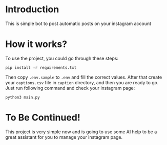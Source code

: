 <h1>Introduction</h1>
This is simple bot to post automatic posts on your instagram account
<h1>How it works?</h1>
To use the project, you could go through these steps:

```pip install -r requirements.txt```

Then copy `.env.sample` to `.env` and fill the correct values. After that create your `captions.csv` file in `caption`
directory, and then you are ready to go. Just run following command and check your instagram page:

```python3 main.py```

<h1>To Be Continued!</h1>
This project is very simple now and is going to use some AI help to be a great assistant for you to manage your instagram page.